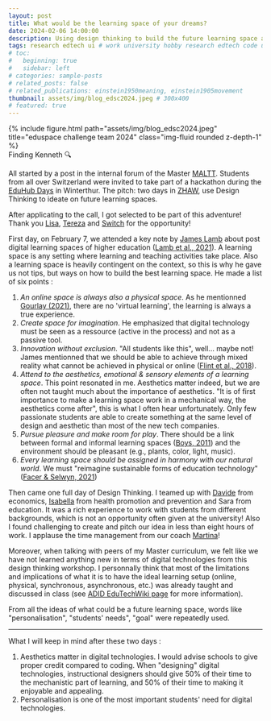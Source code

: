 ```yaml
---
layout: post
title: What would be the learning space of your dreams?
date: 2024-02-06 14:00:00
description: Using design thinking to build the future learning space at EduSpace Challenge
tags: research edtech ui # work university hobby research edtech code ux ui data psychology videogames misc book
# toc:
#   beginning: true
#   sidebar: left
# categories: sample-posts
# related_posts: false
# related_publications: einstein1950meaning, einstein1905movement
thumbnail: assets/img/blog_edsc2024.jpeg # 300x400
# featured: true
---
```


<div class="row">
    <div class="col-sm mt-3 mt-md-0">
        {% include figure.html path="assets/img/blog_edsc2024.jpeg" title="eduspace challenge team 2024" class="img-fluid rounded z-depth-1" %}
    </div>
</div>
<div class="caption">
    Finding Kenneth 🔍
</div>

All started by a post in the internal forum of the Master [MALTT](https://maltt.unige.ch/). Students from all over Switzerland were invited to take part of a hackathon during the [EduHub Days](https://eduhubdays2024.events.switch.ch/) in Winterthur. The pitch: two days in [ZHAW](https://www.zhaw.ch/fr/universite/), use Design Thinking to ideate on future learning spaces.

After applicating to the call, I got selected to be part of this adventure! Thank you [Lisa](https://www.linkedin.com/in/lisa-messenzehl-5b777b19a/), [Tereza](https://www.linkedin.com/in/tereza-karag%C3%BClle-405503b2/) and [Switch](https://www.switch.ch/) for the opportunity!

First day, on February 7, we attended a key note by [James Lamb](https://www.james858499.net/) about post digital learning spaces of higher education ([Lamb et al., 2021](https://link.springer.com/article/10.1007/s42438-021-00279-9)). A learning space is any setting where learning and teaching activities take place. Also a learning space is heavily contingent on the context, so this is why he gave us not tips, but ways on how to build the best learning space. He made a list of six points :

1. *An online space is always also a physical space*. As he mentionned [Gourlay (2021)](https://doi.org/10.1007/s42438-021-00265-1), there are no 'virtual learning', the learning is always a true experience.
2. *Create space for imagination*. He emphasized that digital technology must be seen as a ressource (active in the process) and not as a passive tool.
3. *Innovation without exclusion*. "All students like this", well... maybe not! James mentionned that we should be able to achieve through mixed reality what cannot be achieved in physical or online ([Flint et al., 2018](https://doi.org/10.1080/14626268.2018.1511601)).
4. *Attend to the aesthetics, emotional & sensory elements of a learning space*. This point resonated in me. Aesthetics matter indeed, but we are often not taught much about the importance of aesthetics. "It is of first importance to make a learning space work in a mechanical way, the aesthetics come after", this is what I often hear unfortunately. Only few passionate students are able to create something at the same level of design and aesthetic than most of the new tech companies.
5. *Pursue pleasure and make room for play*. There should be a link between formal and informal learning spaces ([Boys, 2011](https://brill.com/downloadpdf/book/9789460916090/BP000005.pdf)) and the environment should be pleasant (e.g., plants, color, light, music).
6. *Every learning space should be assigned in harmony with our natural world*. We must "reimagine sustainable forms of education technology" ([Facer & Selwyn, 2021](https://www.academia.edu/download/98619725/Unesco_Background_Ed_Tech.pdf))

Then came one full day of Design Thinking. I teamed up with [Davide](https://www.linkedin.com/in/davide-ghielmetti-033732a5/) from economics, [Isabella](https://www.linkedin.com/in/isabella-loder-21419b21b/) from health promotion and prevention and Sara from education. It was a rich experience to work with students from different backgrounds, which is not an opportunity often given at the university! Also I found challenging to create and pitch our idea in less than eight hours of work. I applause the time management from our coach [Martina](https://www.linkedin.com/in/martinarechsteiner/)!

Moreover, when talking with peers of my Master curriculum, we felt like we have not learned anything new in terms of digital technologies from this design thinking workshop. I personnally think that most of the limitations and implications of what it is to have the ideal learning setup (online, physical, synchronous, asynchronous, etc.) was already taught and discussed in class (see [ADID EduTechWiki page](https://edutechwiki.unige.ch/fr/ADID) for more information).

From all the ideas of what could be a future learning space, words like "personalisation", "students' needs", "goal" were repeatedly used.

---

What I will keep in mind after these two days :

1. Aesthetics matter in digital technologies. I would advise schools to give proper credit compared to coding. When "designing" digital technologies, instructional designers should give 50% of their time to the mechanistic part of learning, and 50% of their time to making it enjoyable and appealing.
2. Personalisation is one of the most important students' need for digital technologies.